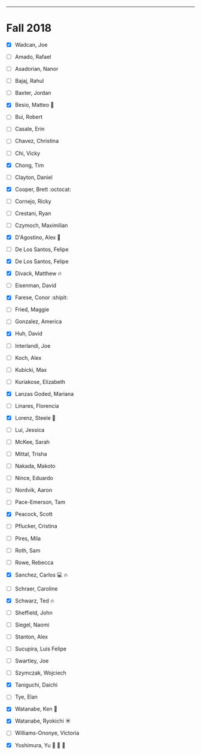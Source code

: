  ------------
 
 # Fall 2018
 
 - [x] Wadcan, Joe
 
 - [ ] Amado, Rafael
 - [ ] Asadorian, Nanor
 - [ ] Bajaj, Rahul
 - [ ] Baxter, Jordan
 - [x] Besio, Matteo :see_no_evil:
 - [ ] Bui, Robert
 - [ ] Casale, Erin
 - [ ] Chavez, Christina
 - [ ] Chi, Vicky
 - [x] Chong, Tim
 - [ ] Clayton, Daniel
 - [x] Cooper, Brett :octocat:
 - [ ] Cornejo, Ricky
- [ ] Crestani, Ryan
- [ ] Czymoch, Maximilian
- [X] D'Agostino, Alex :pineapple:
- [ ] De Los Santos, Felipe
- [X] De Los Santos, Felipe
- [X] Divack, Matthew :fire:
- [ ] Eisenman, David
- [X] Farese, Conor :shipit:
 - [ ] Fried, Maggie
 - [ ] Gonzalez, America
 - [X] Huh, David
 - [ ] Interlandi, Joe
 - [ ] Koch, Alex
 - [ ] Kubicki, Max
 - [ ] Kuriakose, Elizabeth
 - [X] Lanzas Goded, Mariana
 - [ ] Linares, Florencia
 - [X] Lorenz, Steele :frog:
 - [ ] Lui, Jessica
 - [ ] McKee, Sarah
 - [ ] Mittal, Trisha
 - [ ] Nakada, Makoto
 - [ ] Nince, Eduardo
 - [ ] Nordvik, Aaron
 - [ ] Pace-Emerson, Tam
 - [X] Peacock, Scott
 - [ ] Pflucker, Cristina
 - [ ] Pires, Mila
 - [ ] Roth, Sam
 - [ ] Rowe, Rebecca
 - [X] Sanchez, Carlos :computer: :fire:
 - [ ] Schraer, Caroline
 - [X] Schwarz, Ted :fire:
 - [ ] Sheffield, John
 - [ ] Siegel, Naomi
 - [ ] Stanton, Alex
 - [ ] Sucupira, Luis Felipe
 - [ ] Swartley, Joe
 - [ ] Szymczak, Wojciech
 - [X] Taniguchi, Daichi
 - [ ] Tye, Elan
 - [X] Watanabe, Ken  :jack_o_lantern:
 - [X] Watanabe, Ryokichi :sunny:
 - [ ] Williams-Ononye, Victoria
 - [X] Yoshimura, Yu :rocket: :rocket: :rocket:
